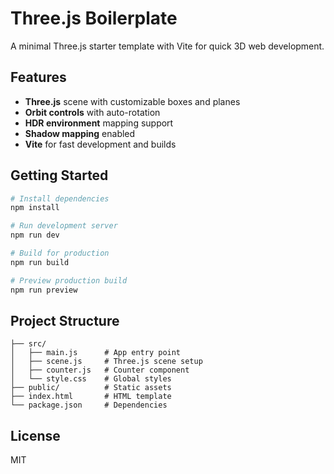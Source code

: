 # Three.js Boilerplate

A minimal Three.js starter template with Vite for quick 3D web development.

## Features

- **Three.js** scene with customizable boxes and planes
- **Orbit controls** with auto-rotation
- **HDR environment** mapping support
- **Shadow mapping** enabled
- **Vite** for fast development and builds

## Getting Started

```bash
# Install dependencies
npm install

# Run development server
npm run dev

# Build for production
npm run build

# Preview production build
npm run preview
```

## Project Structure

```
├── src/
│   ├── main.js      # App entry point
│   ├── scene.js     # Three.js scene setup
│   ├── counter.js   # Counter component
│   └── style.css    # Global styles
├── public/          # Static assets
├── index.html       # HTML template
└── package.json     # Dependencies
```

## License

MIT